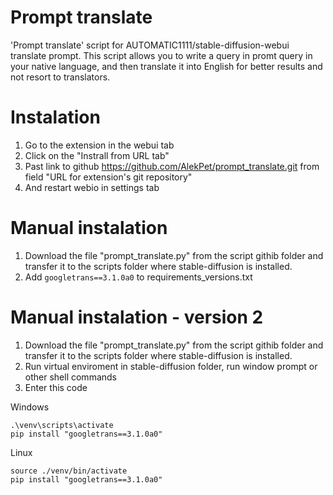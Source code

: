 # Prompt translate
'Prompt translate' script for AUTOMATIC1111/stable-diffusion-webui translate prompt.
This script allows you to write a query in promt query in your native language,
and then translate it into English for better results and not resort to translators.

# Instalation
1. Go to the extension in the webui tab
2. Click on the "Instrall from URL tab"
3. Past link to github https://github.com/AlekPet/prompt_translate.git from field "URL for extension's git repository"
4. And restart webio in settings tab

# Manual instalation
1. Download the file "prompt_translate.py" from the script githib folder and transfer it to the scripts folder where stable-diffusion is installed.
2. Add `googletrans==3.1.0a0` to requirements_versions.txt


# Manual instalation - version 2
1. Download the file "prompt_translate.py" from the script githib folder and transfer it to the scripts folder where stable-diffusion is installed.
2. Run virtual enviroment in stable-diffusion folder, run window prompt or other shell commands
3. Enter this code
    
Windows
```
.\venv\scripts\activate  
pip install "googletrans==3.1.0a0"
```
    
Linux
```
source ./venv/bin/activate  
pip install "googletrans==3.1.0a0"
```
